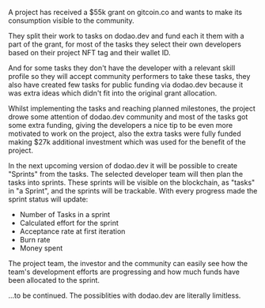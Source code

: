 A project has received a $55k grant on gitcoin.co and wants to make its consumption visible to the community.

They split their work to tasks on dodao.dev and fund each it them with a part of the grant, for most of the tasks they select their own developers based on their project NFT tag and their wallet ID. 

And for some tasks they don't have the developer with a relevant skill profile so they will accept community performers to take these tasks, they also have created few tasks for public funding via dodao.dev because it was extra ideas which didn't fit into the original grant allocation. 

Whilst implementing the tasks and reaching planned milestones, the project drowe some attention of dodao.dev community and most of the tasks got some extra funding, giving the developers a nice tip to be even more motivated to work on the project, also the extra tasks were fully funded making $27k additional investment which was used for the benefit of the project.

In the next upcoming version of dodao.dev it will be possible to create "Sprints" from the tasks. The selected developer team will then plan the tasks into sprints. These sprints will be visible on the blockchain, as "tasks" in "a Sprint", and the sprints will be trackable. With every progress made the sprint status will update:

- Number of Tasks in a sprint
- Calculated effort for the sprint
- Acceptance rate at first iteration
- Burn rate
- Money spent

The project team, the investor and the community can easily see how the team's development efforts are progressing and how much funds have been allocated to the sprint.

...to be continued. The possiblities with dodao.dev are literally limitless.